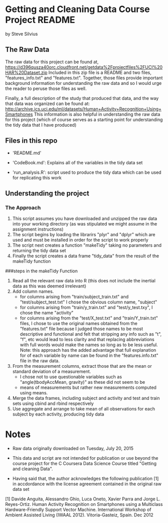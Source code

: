 # Getting and Cleaning Data Course Project README 
by Steve Silvius

## The Raw Data

The raw data for this project can be found at, 
https://d396qusza40orc.cloudfront.net/getdata%2Fprojectfiles%2FUCI%20HAR%20Dataset.zip 
Included in this zip file is a README and two files, "features_info.txt" and "features.txt". 
Together, those files provide important background information for understanding the raw data and so I would urge the 
reader to peruse those files as well.

Finally, a full description of the study that produced that data, and the way that data was organized can be found at:
http://archive.ics.uci.edu/ml/datasets/Human+Activity+Recognition+Using+Smartphones
This information is also helpful in understanding the raw data for this project (which of course serves as a starting
point for understanding the tidy data that I have produced)

## Files in this repo

* 'README.md'

* 'CodeBook.md': Explains all of the variables in the tidy data set

* 'run_analysis.R': script used to produce the tidy data which can be used for replicating this work

## Understanding the project

### The Approach
1. This script assumes you have downloaded and unzipped the raw data into your working directory (as was stipulated we 
might assume in the assignment instructions)
2. The script begins by loading the librarirs "plyr" and "dplyr" which are used and must be installed in order for the
script to work properly
3. The script next creates a function "makeTidy" taking no parameters and returning the tidy data set
4. Finally the script creates a data frame "tidy_data" from the result of the makeTidy function

###steps in the makeTidy Function
1. Read all the relevant raw data into R (this does not include the inertial data as this was deemed irrelevant)
2. Add column names.
	+ for columns arising from "train/subject_train.txt" and "test/subject_test.txt" I chose the obvious column name,
	"subject"
	+ for columns arising from "train/y_train.txt" and "test/y_test.txy", I chose the name "activity"
	+ for columns arising from the "test/X_test.txt" and "train/Y_train.txt" files, I chose to use the original names 
	obtained from the "features.txt" file because I judged those names to be most descriptive and functional and felt
	that stripping any info such as "t", "f", etc would lead to less clarity and that replacing abbreviations with full
	words would make the names so long as to be less useful. Note: this approach has the added advantage that full
	explanation for of each variable by name can be found in the "features.info.txt" file in the raw data.
3. From the measurement columns, extract those that are the mean or standard deviation of a measurement.
	+ I chose not to use questionable variables such as "angle(tbodyAccMean, gravity)" as these did not seem to be
	+ means of measurements but rather new measurements computed using means.
4. Merge the data frames, including subject and activity and test and train sets using cbind and rbind respectively
5. Use aggregate and arrange to take mean of all observations for each subject by each activity, producing tidy data

# Notes

* Raw data originally downloaded on Tuesday, July 20, 2015

* This data and script are not intended for publication or use beyond the course project for the C
  Coursera Data Science Course titled "Getting and cleaning Data".

* Having said that, the author acknowledges the following publication [1] in accdordance with the license agreement
contained in the original raw data set

[1] Davide Anguita, Alessandro Ghio, Luca Oneto, Xavier Parra and Jorge L. Reyes-Ortiz. 
Human Activity Recognition on Smartphones using a Multiclass Hardware-Friendly Support Vector Machine. 
International Workshop of Ambient Assisted Living (IWAAL 2012). Vitoria-Gasteiz, Spain. Dec 2012
